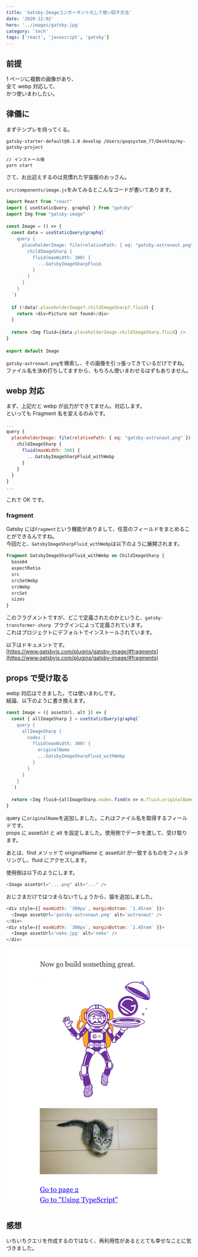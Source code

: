 ```yaml
---
title: 'Gatsby-Imageコンポーネント化して使い回す方法'
date: '2020-12-02'
hero: '../images/gatsby.jpg'
category: 'tech'
tags: ['react', 'javascript', 'gatsby']
---
```


## 前提

1 ページに複数の画像があり、  
全て webp 対応して、  
かつ使いまわしたい。

## 律儀に

まずテンプレを持ってくる。

```shell
gatsby-starter-default@0.1.0 develop /Users/goqsystem_77/Desktop/my-gatsby-project

// インストール後
yarn start
```

さて、お出迎えするのは見慣れた宇宙服のおっさん。

`src/components/image.js`をみてみるとこんなコードが書いてあります。

```jsx:src/components/image.js
import React from "react"
import { useStaticQuery, graphql } from "gatsby"
import Img from "gatsby-image"

const Image = () => {
  const data = useStaticQuery(graphql`
    query {
      placeholderImage: file(relativePath: { eq: "gatsby-astronaut.png" }) {
        childImageSharp {
          fluid(maxWidth: 300) {
            ...GatsbyImageSharpFluid
          }
        }
      }
    }
  `)

  if (!data?.placeholderImage?.childImageSharp?.fluid) {
    return <div>Picture not found</div>
  }

  return <Img fluid={data.placeholderImage.childImageSharp.fluid} />
}

export default Image
```

`gatsby-astronaut.png`を検索し、その画像を引っ張ってきているだけですね。  
ファイル名を決め打ちしてますから、もちろん使いまわせるはずもありません。

## webp 対応

まず、上記だと webp が出力ができてません。対応します。  
といっても Fragment 名を変えるのみです。

```jsx:title=src/components/image.js
...
query {
  placeholderImage: file(relativePath: { eq: "gatsby-astronaut.png" }) {
    childImageSharp {
      fluid(maxWidth: 300) {
        ...GatsbyImageSharpFluid_withWebp
      }
    }
  }
}
...
```

これで OK です。

### fragment

Gatsby には`Fragment`という機能がありまして、任意のフィールドをまとめることができるんですね。  
今回だと、`GatsbyImageSharpFluid_withWebp`は以下のように展開されます。

```graphql
fragment GatsbyImageSharpFluid_withWebp on ChildImageSharp {
  base64
  aspectRatio
  src
  srcSetWebp
  srcWebp
  srcSet
  sizes
}
```

このフラグメントですが、どこで定義されたのかというと、`gatsby-transformer-sharp `プラグインによって定義されています。  
これはプロジェクトにデフォルトでインストールされています。

以下はドキュメントです。  
[https://www.gatsbyjs.com/plugins/gatsby-image/#fragments](https://www.gatsbyjs.com/plugins/gatsby-image/#fragments)

## props で受け取る

webp 対応はできました。では使いまわしです。  
結論、以下のように書き換えます。

```js:title=src/components/image.js
const Image = ({ assetUrl, alt }) => {
  const { allImageSharp } = useStaticQuery(graphql`
    query {
      allImageSharp {
        nodes {
          fluid(maxWidth: 300) {
            originalName
            ...GatsbyImageSharpFluid_withWebp
          }
        }
      }
    }
  `)

  return <Img fluid={allImageSharp.nodes.find(n => n.fluid.originalName === assetUrl).fluid} alt={alt} />
}
```

query に`originalName`を追加しました。これはファイル名を取得するフィールドです。  
props に assetUrl と alt を設定しました。使用側でデータを渡して、受け取ります。

あとは、find メソッドで originalName と assetUrl が一致するものをフィルタリングし、fluid にアクセスします。

使用側は以下のようにします。

```js
<Image assetUrl="....png" alt="..." />
```

おじさまだけではつまらないでしょうから、猫を追加しました。

```jsx:title=src/pages/index.js
<div style={{ maxWidth: `300px`, marginBottom: `1.45rem` }}>
  <Image assetUrl='gatsby-astronaut.png' alt='astronaut' />
</div>
<div style={{ maxWidth: `300px`, marginBottom: `1.45rem` }}>
  <Image assetUrl='neko.jpg' alt='neko' />
</div>
```

![](result-gatsby-image.png)

## 感想

いちいちクエリを作成するのではなく、再利用性があるととても幸せなことに気づきました。
